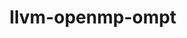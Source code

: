 ---
title: "llvm-openmp-ompt"
layout: cache
categories: [package, v0.18.0]
meta: {"versions": ["tr6_forwards"], "compilers": ["gcc@=7.5.0"], "oss": ["ubuntu18.04"], "platforms": ["linux"], "targets": ["x86_64"], "stacks": ["e4s", "root"], "num_specs": 1, "num_specs_by_stack": {"e4s": 1, "root": 1}}
spec_details: [{"hash": "zcyhndemkpuruv55ctw5fbyezlc6uloz", "compiler": "gcc@=7.5.0", "versions": ["tr6_forwards"], "os": "ubuntu18.04", "platform": "linux", "target": "x86_64", "variants": ["build_type=Release", "~ipo", "+libomptarget", "~standalone"], "stacks": ["e4s", "root"], "size": "-", "tarball": "https://binaries.spack.io/releases/v0.18.0/build_cache/linux-ubuntu18.04-x86_64/gcc-7.5.0/llvm-openmp-ompt-tr6_forwards/linux-ubuntu18.04-x86_64-gcc-7.5.0-llvm-openmp-ompt-tr6_forwards-zcyhndemkpuruv55ctw5fbyezlc6uloz.spack"}]
---